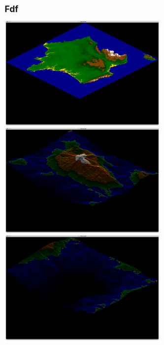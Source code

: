 # Fdf

<img src="https://raw.githubusercontent.com/Scanf974/Fdf/master/Screen%20Shot%202015-03-10%20at%2001.43.10.png">
<img src="https://github.com/Scanf974/Fdf/blob/master/Screen%20Shot%202015-03-10%20at%2001.49.41.png">
<img src="https://github.com/Scanf974/Fdf/blob/master/Screen%20Shot%202015-03-10%20at%2001.48.45.png">
